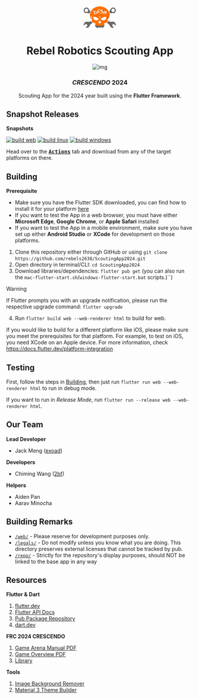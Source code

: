 <div align="center">
<img src="repo/assets/logo.png" width=88 />
<br/>
<h1>Rebel Robotics Scouting App</h1>
    <img alt="img" src="https://img.shields.io/badge/Flutter-%2302569B.svg?style=for-the-badge&logo=Flutter&logoColor=white" />
<h3><em>CRESCENDO</em> 2024</h3>

Scouting App for the 2024 year built using the **Flutter Framework**.

</div>

## Snapshot Releases

**Snapshots**

[![build web](https://github.com/rebels2638/ScoutingApp/actions/workflows/builder.yml/badge.svg)](https://github.com/rebels2638/ScoutingApp/actions/workflows/builder.yml) [![build linux](https://github.com/rebels2638/ScoutingApp/actions/workflows/builder2.yml/badge.svg?branch=master)](https://github.com/rebels2638/ScoutingApp/actions/workflows/builder2.yml) [![build windows](https://github.com/rebels2638/ScoutingApp/actions/workflows/builder3.yml/badge.svg)](https://github.com/rebels2638/ScoutingApp/actions/workflows/builder3.yml)

Head over to the <a href="https://github.com/rebels2638/ScoutingApp/actions"><kbd>**Actions**</kbd></a> tab and download from any of the target platforms on there. 



## Building

**Prerequisite**
* Make sure you have the Flutter SDK downloaded, you can find how to install it for your platform [here](https://docs.flutter.dev/get-started/install)
* If you want to test the App in a web browser, you must have either **Microsoft Edge**, **Google Chrome**, or **Apple Safari** installed
* If you want to test the App in a mobile environment, make sure you have set up either **Android Studio** or **XCode** for development on those platforms.

1. Clone this repository either through GitHub or using `git clone https://github.com/rebels2638/ScoutingApp2024.git`
2. Open directory in terminal/CLI: `cd ScoutingApp2024`
3. Download libraries/dependencies: `flutter pub get` (you can also run the ```mac-flutter-start.sh```/```windows-flutter-start.bat``` scripts.)``)
> [!WARNING]
> If Flutter prompts you with an upgrade notification, please run the respective upgrade command: `flutter upgrade`
4. Run `flutter build web --web-renderer html` to build for web.

If you would like to build for a different platform like iOS, please make sure you meet the prerequisites for that platform. For example, to test on iOS, you need XCode on an Apple device. For more information, check https://docs.flutter.dev/platform-integration

## Testing

First, follow the steps in [Building](#building), then just run `flutter run web --web-renderer html` to run in debug mode.

If you want to run in *Release Mode*, run `flutter run --release web --web-renderer html`.


## Our Team

**Lead Developer** 
    
* Jack Meng ([exoad](https://github.com/exoad))

**Developers** 

* Chiming Wang ([2bf](https://github.com/2bf))

**Helpers** 

* Aiden Pan
* Aarav Minocha

## Building Remarks

* [`/web/`](./web/) - Please reserve for development purposes only.
* [`/legals/`](/legals/) - Do not modify unless you know what you are doing. This directory preserves external licenses that cannot be tracked by pub.
* [`/repo/`](./repo/) - Strictly for the repository's display purposes, should NOT be linked to the base app in any way

## Resources

**Flutter & Dart**

1. [flutter.dev](https://flutter.dev)
2. [Flutter API Docs](https://api.flutter.dev/)
3. [Pub Package Repository](https://pub.dev/)
4. [dart.dev](https://dart.dev)

**FRC 2024 CRESCENDO**

1. [Game Arena Manual PDF](http://firstfrc.blob.core.windows.net/frc2024/Manual/Sections/2024GameManual-05ARENA.pdf)
2. [Game Overview PDF](http://firstfrc.blob.core.windows.net/frc2024/Manual/Sections/2024GameManual-04GameOverview.pdf)
3. [Library](https://www.firstinspires.org/resource-library/frc/competition-manual-qa-system)

**Tools**

1. [Image Background Remover](https://www.remove.bg/)
2. [Material 3 Theme Builder](https://m3.material.io/theme-builder)
